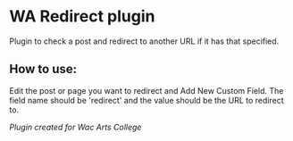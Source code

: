 # WA Redirect plugin
Plugin to check a post and redirect to another URL if it has that specified.
## How to use:
Edit the post or page you want to redirect and Add New Custom Field.
The field name should be 'redirect' and the value should be the URL to redirect to.

*Plugin created for Wac Arts College*
